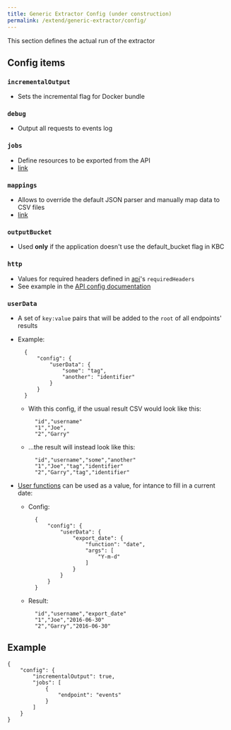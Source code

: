 ```yaml
---
title: Generic Extractor Config (under construction)
permalink: /extend/generic-extractor/config/
---
```


This section defines the actual run of the extractor

## Config items

### `incrementalOutput`
- Sets the incremental flag for Docker bundle

### `debug`
- Output all requests to events log

### `jobs`
- Define resources to be exported from the API
- [link](/extend/generic-extractor/jobs/)

### `mappings`
- Allows to override the default JSON parser and manually map data to CSV files
- [link](/extend/generic-extractor/mappings/)

### `outputBucket`
- Used **only** if the application doesn't use the default_bucket flag in KBC

### `http`
- Values for required headers defined in [api](/extend/generic-extractor/api/)'s `requiredHeaders`
- See example in the [API config documentation](/extend/generic-extractor/api/)

### `userData`
- A set of `key:value` pairs that will be added to the `root` of all endpoints' results
- Example:

        {
            "config": {
                "userData": {
                    "some": "tag",
                    "another": "identifier"
                }
            }
        }

    - With this config, if the usual result CSV would look like this:

            "id","username"
            "1","Joe",
            "2","Garry"

    - ...the result will instead look like this:

            "id","username","some","another"
            "1","Joe","tag","identifier"
            "2","Garry","tag","identifier"

- [User functions](/extend/generic-extractor/user-functions/) can be used as a value, for intance to fill in a current date:

    - Config:

            {
                "config": {
                    "userData": {
                        "export_date": {
                            "function": "date",
                            "args": [
                                "Y-m-d"
                            ]
                        }
                    }
                }
            }

    - Result:

            "id","username","export_date"
            "1","Joe","2016-06-30"
            "2","Garry","2016-06-30"

## Example

    {
        "config": {
            "incrementalOutput": true,
            "jobs": [
                {
                    "endpoint": "events"
                }
            ]
        }
    }
